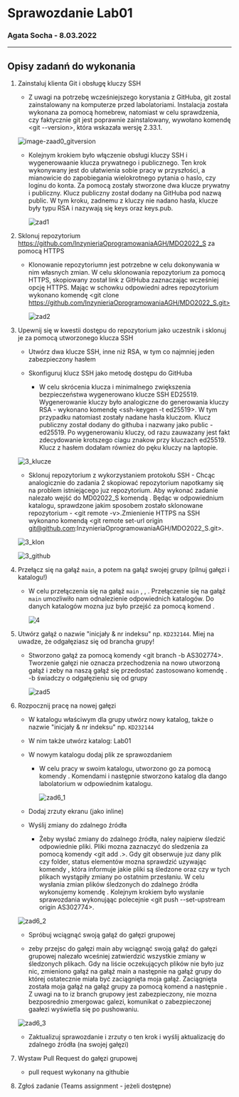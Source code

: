 
# Sprawozdanie Lab01
### Agata Socha - 8.03.2022
---
## Opisy zadanń do wykonania
1. Zainstaluj klienta Git i obsługę kluczy SSH 
    - Z uwagi na potrzebę wcześniejszego korystania z GitHuba, git zostal zainstalowany na komputerze przed labolatoriami. Instalacja została wykonana za pomocą homebrew, natomiast w celu sprawdzenia, czy faktycznie git jest poprawnie zainstalowany, wywołano komendę <git --version>, która wskazała wersję 2.33.1.

    ![image-zaad0_gitversion](./img/zad0_gitversion.png)

    - Kolejnym krokiem było włączenie obsługi kluczy SSH i wygenerowaanie klucza prywatnego i publicznego. Ten krok wykonywany jest do ułatwienia sobie pracy w przyszłości, a mianowicie do zapobiegania wielokrotnego pytania o haslo, czy loginu do konta. Za pomocą <git ssh-keygen> zostały stworzone dwa klucze prywatny i publiczny. Klucz publiczny został dodany na GitHuba pod nazwą public. W tym kroku, zadnemu z kluczy nie nadano hasła, klucze były typu RSA i nazywają się keys oraz keys.pub.

        ![zad1](./img/zad1.png)


2. Sklonuj repozytorium https://github.com/InzynieriaOprogramowaniaAGH/MDO2022_S za pomocą HTTPS
    - Klonowanie repozytoriumn jest potrzebne w celu dokonywania w nim własnych zmian. W celu sklonowania repozytorium za pomocą HTTPS, skopiowany został link z GitHuba zaznaczając wcześniej opcję HTTPS. Mając w schowku odpowiedni adres repozytorium wykonano komendę <git clone https://github.com/InzynieriaOprogramowaniaAGH/MDO2022_S.git>
    
        ![zad2](./img/zad2.png)


3. Upewnij się w kwestii dostępu do repozytorium jako uczestnik i sklonuj je za pomocą utworzonego klucza SSH
    - Utwórz dwa klucze SSH, inne niż RSA, w tym co najmniej jeden zabezpieczony hasłem
     - Skonfiguruj klucz SSH jako metodę dostępu do GitHuba

        - W celu skrócenia klucza i minimalnego zwiększenia bezpieczeństwa wygenerowano klucze SSH ED25519. Wygenerowanie kluczy było analogiczne do generowania kluczy RSA - wykonano komendę <ssh-keygen -t ed25519>. W tym przypadku natomiast zostały nadane hasła kluczom. Klucz publiczny został dodany do githuba i nazwany jako public - ed25519. Po wygenerowaniu kluczy, od razu zauwazany jest fakt zdecydowanie krotszego ciagu znakow przy kluczach ed25519. 
        Klucz z hasłem dodałam równiez do pęku kluczy na laptopie. 
    
    ![3_klucze](./img/3_klucze.png)

   - Sklonuj repozytorium z wykorzystaniem protokołu SSH
         -  Chcąc analogicznie do zadania 2 skopiować repozytorium napotkamy się na problem istniejącego juz repozytorium. Aby wykonać zadanie nalezało wejść do MD02022_S komendą <cd MD02022_S>. Będąc w odpowiednium katalogu, sprawdzone jakim sposobem zostało sklonowane repozytorium - <git remote -v>.Zmienienie HTTPS na SSH wykonano komendą <git remote set-url origin git@github.com:InzynieriaOprogramowaniaAGH/MDO2022_S.git>. 
    
    ![3_klon](./img/zad3.klon.png)
        
    ![3_github](./img/3_github.png)



4. Przełącz się na gałąź ```main```, a potem na gałąź swojej grupy (pilnuj gałęzi i katalogu!)

    - W celu przełączenia się na gałąź ```main```  <git checkout main>, <cd INO>, <cd GCL01>. Przełączenie się na gałąź ```main``` umozliwiło nam odnalezienie odpowiednich katalogów. Do danych katalogów mozna juz było przejść za pomocą komend <cd katalog>.
    
        ![4](./img/zad4.png)

 
5. Utwórz gałąź o nazwie "inicjały & nr indeksu" np. ```KD232144```. Miej na uwadze, że odgałęziasz się od brancha grupy!
    - Stworzono gałąź za pomocą komendy <git branch -b AS302774>. Tworzenie gałęzi nie oznacza przechodzenia na nowo utworzoną gałąź i zeby na naszą gałąź się przedostać zastosowano komendę <git checkout AS302774>. -b świadczy o odgałęzieniu się od grupy
    
        ![zad5](./img/zad5.png)


6. Rozpocznij pracę na nowej gałęzi
   - W katalogu właściwym dla grupy utwórz nowy katalog, także o nazwie "inicjały & nr indeksu" np. ```KD232144```
   - W nim także utwórz katalog: Lab01
   - W nowym katalogu dodaj plik ze sprawozdaniem

        - W celu pracy w swoim katalogu, utworzono go za pomocą komendy <mkdir AS302774>. Komendami <cd AS302774> i następnie <mkdir Lab01> stworzono katalog dla dango labolatorium w odpowiednim katalogu. 
    
            ![zad6_1](./img/zad6_1.png)

   
   - Dodaj zrzuty ekranu (jako inline) 
   - Wyślij zmiany do zdalnego źródła

        - Żeby wysłać zmiany do zdalnego źródła, naley najpierw śledzić odpowiednie pliki. Pliki mozna zaznaczyć do sledzenia za pomocą komendy <git add .>. Gdy git obserwuje juz dany plik czy folder, status elementów mozna sprawdzić uzywając komendy <git status>, która informuje jakie pliki są śledzone oraz czy w tych plikach wystąpiły zmiany po ostatnim przesłaniu. W celu wysłania zmian plików śledzonych do zdalnego źródła wykonujemy komendę <git commit>. Kolejnym krokiem było wysłanie sprawozdania wykonująąc polecejnie <git push --set-upstream origin AS302774>. 

    ![zad6_2](./img/zad6_2.png)


   - Spróbuj wciągnąć swoją gałąź do gałęzi grupowej

    -  zeby przejsc do gałęzi main aby wciągnąć swoją gałąź do gałęzi grupowej nalezało wceśniej zatwierdzić wszystkie zmiany w śledzonych plikach. Gdy na liście oczekujących plików nie było juz nic, zmieniono gałąź na gałąź main a następnie na gałąź grupy do której ostatecznie miała być zaciągnięta moja gałąź. Zaciągnięta została moja gałąź na gałąź grupy za pomocą komend <git checkout INO-GCL02> a następnie <git merge AS302774>. Z uwagi na to iz branch grupowy jest zabezpieczony, nie mozna bezposrednio zmergowac galezi, komunikat o zabezpieczonej gaałezi wyświetla się po  pushowaniu. 
    
    ![zad6_3](./img/zad6_3.png)


   - Zaktualizuj sprawozdanie i zrzuty o ten krok i wyślij aktualizację do zdalnego źródła (na swojej gałęzi)


7. Wystaw Pull Request do gałęzi grupowej

    - pull request wykonany na githubie 

8. Zgłoś zadanie (Teams assignment - jeżeli dostępne)




